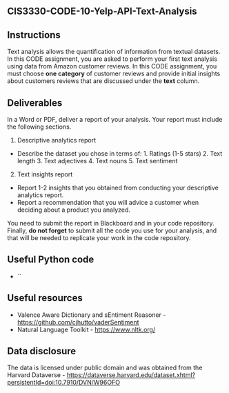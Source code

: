 ## CIS3330-CODE-10-Yelp-API-Text-Analysis

## Instructions

Text analysis allows the quantification of information from textual datasets. In this CODE assignment, you are asked to perform your first text analysis using data from Amazon customer reviews. In this CODE assignment, you must choose **one category** of customer reviews and provide initial insights about customers reviews that are discussed under the **text** column.

## Deliverables

In a Word or PDF, deliver a report of your analysis. Your report must include the following sections.

1. Descriptive analytics report
  *  Describe the dataset you chose in terms of:
    1. Ratings (1-5 stars)
    2. Text length
    3. Text adjectives
    4. Text nouns
    5. Text sentiment

2. Text insights report
  * Report 1-2 insights that you obtained from conducting your descriptive analytics report.
  * Report a recommendation that you will advice a customer when deciding about a product you analyzed.
  
You need to submit the report in Blackboard and in your code repository. Finally, **do not forget** to submit all the code you use for your analysis, and that will be needed to replicate your work in the code repository.

## Useful Python code

* ``


## Useful resources

* Valence Aware Dictionary and sEntiment Reasoner - https://github.com/cjhutto/vaderSentiment
* Natural Language Toolkit - https://www.nltk.org/

## Data disclosure

The data is licensed under public domain and was obtained from the Harvard Dataverse - https://dataverse.harvard.edu/dataset.xhtml?persistentId=doi:10.7910/DVN/W96OFO
